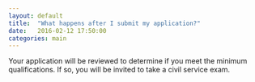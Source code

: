 ```yaml
---
layout: default
title:  "What happens after I submit my application?"
date:   2016-02-12 17:50:00
categories: main
---
```

Your application will be reviewed to determine if you meet the minimum qualifications. If so, you will be invited to take a civil service exam. 

